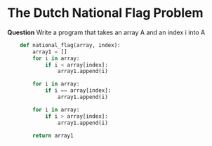 # The Dutch National Flag Problem


**Question**
Write a program that takes an array A and an index i into A
```python
    def national_flag(array, index):
        array1 = []
        for i in array:
            if i < array[index]:
                array1.append(i)

        for i in array:
            if i == array[index]:
                array1.append(i)

        for i in array:
            if i > array[index]:
                array1.append(i)

        return array1
```